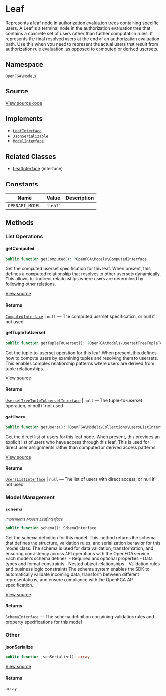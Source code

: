 # Leaf

Represents a leaf node in authorization evaluation trees containing specific users. A Leaf is a terminal node in the authorization evaluation tree that contains a concrete set of users rather than further computation rules. It represents the final resolved users at the end of an authorization evaluation path. Use this when you need to represent the actual users that result from authorization rule evaluation, as opposed to computed or derived usersets.

## Namespace
`OpenFGA\Models`

## Source
[View source code](https://github.com/evansims/openfga-php/blob/main/src/Models/Leaf.php)

## Implements
* [`LeafInterface`](LeafInterface.md)
* `JsonSerializable`
* [`ModelInterface`](ModelInterface.md)

## Related Classes
* [LeafInterface](Models/LeafInterface.md) (interface)

## Constants
| Name | Value | Description |
|------|-------|-------------|
| `OPENAPI_MODEL` | `'Leaf'` |  |


## Methods

                                                                                                
### List Operations
#### getComputed


```php
public function getComputed(): ?OpenFGA\Models\ComputedInterface
```

Get the computed userset specification for this leaf. When present, this defines a computed relationship that resolves to other usersets dynamically. This allows for indirect relationships where users are determined by following other relations.

[View source](https://github.com/evansims/openfga-php/blob/main/src/Models/Leaf.php#L71)


#### Returns
[`ComputedInterface`](ComputedInterface.md) &#124; `null` — The computed userset specification, or null if not used
#### getTupleToUserset


```php
public function getTupleToUserset(): ?OpenFGA\Models\UsersetTreeTupleToUsersetInterface
```

Get the tuple-to-userset operation for this leaf. When present, this defines how to compute users by examining tuples and resolving them to usersets. This enables complex relationship patterns where users are derived from tuple relationships.

[View source](https://github.com/evansims/openfga-php/blob/main/src/Models/Leaf.php#L80)


#### Returns
[`UsersetTreeTupleToUsersetInterface`](UsersetTreeTupleToUsersetInterface.md) &#124; `null` — The tuple-to-userset operation, or null if not used
#### getUsers


```php
public function getUsers(): ?OpenFGA\Models\Collections\UsersListInterface
```

Get the direct list of users for this leaf node. When present, this provides an explicit list of users who have access through this leaf. This is used for direct user assignments rather than computed or derived access patterns.

[View source](https://github.com/evansims/openfga-php/blob/main/src/Models/Leaf.php#L89)


#### Returns
[`UsersListInterface`](Models/Collections/UsersListInterface.md) &#124; `null` — The list of users with direct access, or null if not used
### Model Management
#### schema

*<small>Implements Models\LeafInterface</small>*  

```php
public function schema(): SchemaInterface
```

Get the schema definition for this model. This method returns the schema that defines the structure, validation rules, and serialization behavior for this model class. The schema is used for data validation, transformation, and ensuring consistency across API operations with the OpenFGA service. Each model&#039;s schema defines: - Required and optional properties - Data types and format constraints - Nested object relationships - Validation rules and business logic constraints The schema system enables the SDK to automatically validate incoming data, transform between different representations, and ensure compliance with the OpenFGA API specification.

[View source](https://github.com/evansims/openfga-php/blob/main/src/Models/ModelInterface.php#L52)


#### Returns
`SchemaInterface` — The schema definition containing validation rules and property specifications for this model
### Other
#### jsonSerialize


```php
public function jsonSerialize(): array
```


[View source](https://github.com/evansims/openfga-php/blob/main/src/Models/Leaf.php#L98)


#### Returns
`array`
